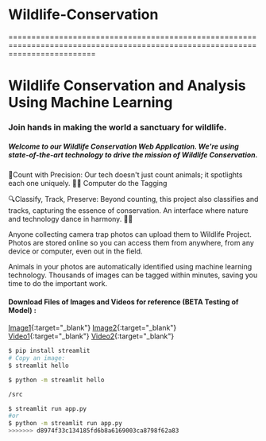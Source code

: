 
# Wildlife-Conservation
===============================================================================================================================
# Wildlife Conservation and Analysis Using Machine Learning
### Join hands in making the world a sanctuary for wildlife.
##### Welcome to our Wildlife Conservation Web Application. We're using state-of-the-art technology to drive the mission of Wildlife Conservation.

🌿Count with Precision: Our tech doesn't just count animals; it spotlights each one uniquely. 🐾✨ Computer do the Tagging

🔍Classify, Track, Preserve: Beyond counting, this project also classifies and tracks, capturing the essence of conservation. An interface where nature and technology dance in harmony. 🌿🤖

Anyone collecting camera trap photos can upload them to Wildlife Project. Photos are stored online so you can access them from anywhere, from any device or computer, even out in the field.

Animals in your photos are automatically identified using machine learning technology. Thousands of images can be tagged within minutes, saving you time to do the important work.

#### Download Files of Images and Videos for reference (BETA Testing of Model)  :
[Image1](https://raw.githubusercontent.com/gauravsuryvanshi06/Wildlife-Conservation/main/OnlyTestingImage.png){:target="_blank"}
[Image2](https://cdn.mos.cms.futurecdn.net/HjFE8NKWuCmgfHCcndJ3rK-1200-80.jpg){:target="_blank"}
[Video1](https://github.com/gauravsuryvanshi06/Wildlife-Conservation/raw/main/data/51.mp4){:target="_blank"}
[Video2](https://github.com/gauravsuryvanshi06/Wildlife-Conservation/raw/main/data/1D.mp4){:target="_blank"}

```bash
$ pip install streamlit
# Copy an image:
$ streamlit hello

$ python -m streamlit hello

/src

$ streamlit run app.py
#or
$ python -m streamlit run app.py
>>>>>>> d8974f33c134185fd6b8a6169003ca8798f62a83
